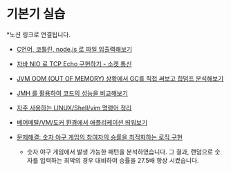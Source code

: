 # 기본기 실습 

*노션 링크로 연결됩니다. 

- [C언어, 코틀린, node.js 로 파일 입출력해보기](https://www.notion.so/6036dbc82b144e299d7612a2bfe6060e)
  
- [자바 NIO 로 TCP Echo 구현하기 - 소켓 통신](https://www.notion.so/travelwallet/981edd879fdb42dcbb2ed19a46b6ac2d)

- [JVM OOM (OUT OF MEMORY) 상황에서 GC를 직접 써보고 힙덤프 분석해보기](https://www.notion.so/travelwallet/JVM-9c773f16670d4322b0091a50642e379e)

- [JMH 를 활용하여 코드의 성능을 비교해보기](https://www.notion.so/travelwallet/Kotlin-JMH-ba05ad47a32149d5b14c3e27fea0f7fc)

- [자주 사용하는 LINUX/Shell/vim 명령어 정리](https://www.notion.so/Unix-Command-38069d88baad4d3fae84c7e68f8fa7c0)

- [베어메탈/VM/도커 환경에서 애플리케이션 띄워보기](https://www.notion.so/VM-1-f6c924d4f50f497a96cb743db9419081?pvs=21)

- [문제해결: 숫자 야구 게임의 참여자의 승률을 최적화하는 로직 구현](https://github.com/jieun-dev1/BaseBallGame_Optimize_Win-Rate)
  
    - 숫자 야구 게임에서 발생 가능한 패턴을 분석하였습니다. 그 결과, 랜덤으로 숫자를 입력하는 최악의 경우 대비하여 승률을 27.5배 향상 시켰습니다.
